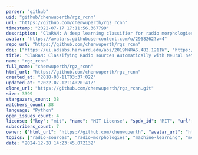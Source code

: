 ```yaml
---
parser: "github"
uid: "github/chenwuperth/rgz_rcnn"
url: "https://github.com/chenwuperth/rgz_rcnn"
timestamp: "2022-07-17 17:11:56.367799"
description: "ClaRAN: A deep learning classifier for radio morphologies"
avatar: "https://avatars.githubusercontent.com/u/2968262?v=4"
repo_url: "https://github.com/chenwuperth/rgz_rcnn"
doi: ["https://ui.adsabs.harvard.edu/abs/2019MNRAS.482.1211W", "https://ui.adsabs.harvard.edu/abs/2021ascl.soft05018W/abstract"]
title: "ClaRAN: Classifying Radio sources Automatically with Neural networks"
name: "rgz_rcnn"
full_name: "chenwuperth/rgz_rcnn"
html_url: "https://github.com/chenwuperth/rgz_rcnn"
created_at: "2018-03-11T03:37:02Z"
updated_at: "2022-07-12T14:20:41Z"
clone_url: "https://github.com/chenwuperth/rgz_rcnn.git"
size: 3399
stargazers_count: 38
watchers_count: 38
language: "Python"
open_issues_count: 4
license: {"key": "mit", "name": "MIT License", "spdx_id": "MIT", "url": "https://api.github.com/licenses/mit", "node_id": "MDc6TGljZW5zZTEz"}
subscribers_count: 7
owner: {"html_url": "https://github.com/chenwuperth", "avatar_url": "https://avatars.githubusercontent.com/u/2968262?v=4", "login": "chenwuperth", "type": "User"}
topics: ["radio-sources", "radio-morphologies", "machine-learning", "morphology", "deep-learning", "computer-vision", "faster-rcnn"]
date: "2024-12-28 14:23:45.072132"
---
```

